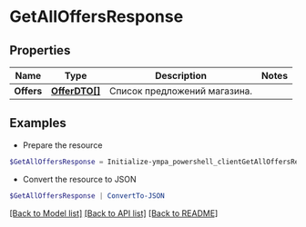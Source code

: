 # GetAllOffersResponse
## Properties

Name | Type | Description | Notes
------------ | ------------- | ------------- | -------------
**Offers** | [**OfferDTO[]**](OfferDTO.md) | Список предложений магазина. | 

## Examples

- Prepare the resource
```powershell
$GetAllOffersResponse = Initialize-ympa_powershell_clientGetAllOffersResponse  -Offers null
```

- Convert the resource to JSON
```powershell
$GetAllOffersResponse | ConvertTo-JSON
```

[[Back to Model list]](../README.md#documentation-for-models) [[Back to API list]](../README.md#documentation-for-api-endpoints) [[Back to README]](../README.md)

